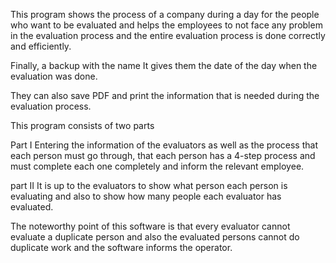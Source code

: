 This program shows the process of a company during a day for the people who want to be evaluated and helps the employees to not face any problem in the evaluation process and the entire evaluation process is done correctly and efficiently.

Finally, a backup with the name It gives them the date of the day when the evaluation was done. 

They can also save PDF and print the information that is needed during the evaluation process.

This program consists of two parts

Part I
Entering the information of the evaluators as well as the process that each person must go through, that each person has a 4-step process and must complete each one completely and inform the relevant employee.

part II
It is up to the evaluators to show what person each person is evaluating and also to show how many people each evaluator has evaluated.

The noteworthy point of this software is that every evaluator cannot evaluate a duplicate person and also the evaluated persons cannot do duplicate work and the software informs the operator.
